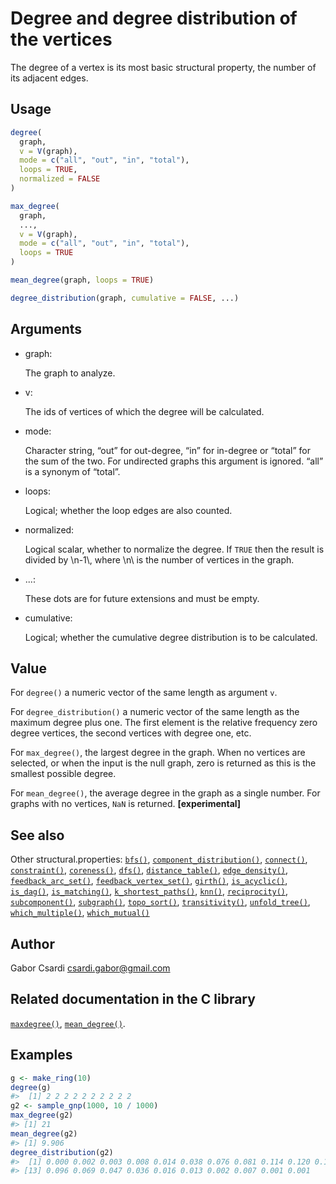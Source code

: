 # Degree and degree distribution of the vertices

The degree of a vertex is its most basic structural property, the number
of its adjacent edges.

## Usage

``` r
degree(
  graph,
  v = V(graph),
  mode = c("all", "out", "in", "total"),
  loops = TRUE,
  normalized = FALSE
)

max_degree(
  graph,
  ...,
  v = V(graph),
  mode = c("all", "out", "in", "total"),
  loops = TRUE
)

mean_degree(graph, loops = TRUE)

degree_distribution(graph, cumulative = FALSE, ...)
```

## Arguments

- graph:

  The graph to analyze.

- v:

  The ids of vertices of which the degree will be calculated.

- mode:

  Character string, “out” for out-degree, “in” for in-degree or “total”
  for the sum of the two. For undirected graphs this argument is
  ignored. “all” is a synonym of “total”.

- loops:

  Logical; whether the loop edges are also counted.

- normalized:

  Logical scalar, whether to normalize the degree. If `TRUE` then the
  result is divided by \\n-1\\, where \\n\\ is the number of vertices in
  the graph.

- ...:

  These dots are for future extensions and must be empty.

- cumulative:

  Logical; whether the cumulative degree distribution is to be
  calculated.

## Value

For `degree()` a numeric vector of the same length as argument `v`.

For `degree_distribution()` a numeric vector of the same length as the
maximum degree plus one. The first element is the relative frequency
zero degree vertices, the second vertices with degree one, etc.

For `max_degree()`, the largest degree in the graph. When no vertices
are selected, or when the input is the null graph, zero is returned as
this is the smallest possible degree.

For `mean_degree()`, the average degree in the graph as a single number.
For graphs with no vertices, `NaN` is returned. **\[experimental\]**

## See also

Other structural.properties:
[`bfs()`](https://r.igraph.org/reference/bfs.md),
[`component_distribution()`](https://r.igraph.org/reference/components.md),
[`connect()`](https://r.igraph.org/reference/ego.md),
[`constraint()`](https://r.igraph.org/reference/constraint.md),
[`coreness()`](https://r.igraph.org/reference/coreness.md),
[`dfs()`](https://r.igraph.org/reference/dfs.md),
[`distance_table()`](https://r.igraph.org/reference/distances.md),
[`edge_density()`](https://r.igraph.org/reference/edge_density.md),
[`feedback_arc_set()`](https://r.igraph.org/reference/feedback_arc_set.md),
[`feedback_vertex_set()`](https://r.igraph.org/reference/feedback_vertex_set.md),
[`girth()`](https://r.igraph.org/reference/girth.md),
[`is_acyclic()`](https://r.igraph.org/reference/is_acyclic.md),
[`is_dag()`](https://r.igraph.org/reference/is_dag.md),
[`is_matching()`](https://r.igraph.org/reference/matching.md),
[`k_shortest_paths()`](https://r.igraph.org/reference/k_shortest_paths.md),
[`knn()`](https://r.igraph.org/reference/knn.md),
[`reciprocity()`](https://r.igraph.org/reference/reciprocity.md),
[`subcomponent()`](https://r.igraph.org/reference/subcomponent.md),
[`subgraph()`](https://r.igraph.org/reference/subgraph.md),
[`topo_sort()`](https://r.igraph.org/reference/topo_sort.md),
[`transitivity()`](https://r.igraph.org/reference/transitivity.md),
[`unfold_tree()`](https://r.igraph.org/reference/unfold_tree.md),
[`which_multiple()`](https://r.igraph.org/reference/which_multiple.md),
[`which_mutual()`](https://r.igraph.org/reference/which_mutual.md)

## Author

Gabor Csardi <csardi.gabor@gmail.com>

## Related documentation in the C library

[`maxdegree()`](https://igraph.org/c/html/latest/igraph-Structural.html#igraph_maxdegree),
[`mean_degree()`](https://igraph.org/c/html/latest/igraph-Structural.html#igraph_mean_degree).

## Examples

``` r
g <- make_ring(10)
degree(g)
#>  [1] 2 2 2 2 2 2 2 2 2 2
g2 <- sample_gnp(1000, 10 / 1000)
max_degree(g2)
#> [1] 21
mean_degree(g2)
#> [1] 9.906
degree_distribution(g2)
#>  [1] 0.000 0.002 0.003 0.008 0.014 0.038 0.076 0.081 0.114 0.120 0.137 0.119
#> [13] 0.096 0.069 0.047 0.036 0.016 0.013 0.002 0.007 0.001 0.001
```
